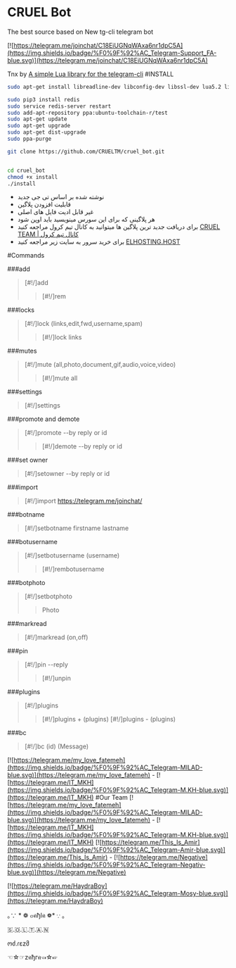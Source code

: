 # CRUEL Bot
The best source based on New tg-cli
telegram bot

 [![https://telegram.me/joinchat/C18EiUGNqWAxa6nr1dpC5A](https://img.shields.io/badge/%F0%9F%92%AC_Telegram-Support_FA-blue.svg)](https://telegram.me/joinchat/C18EiUGNqWAxa6nr1dpC5A)


Tnx by [A simple Lua library for the telegram-cli](https://github.com/rizaumami/tdcli.lua)
#INSTALL

```sh
sudo apt-get install libreadline-dev libconfig-dev libssl-dev lua5.2 liblua5.2-dev lua-socket lua-sec lua-expat libevent-dev make unzip git redis-server autoconf g++ libjansson-dev libpython-dev expat libexpat1-dev ppa-purge python3-pip python3-dev

sudo pip3 install redis
sudo service redis-server restart
sudo add-apt-repository ppa:ubuntu-toolchain-r/test
sudo apt-get update
sudo apt-get upgrade
sudo apt-get dist-upgrade
sudo ppa-purge

git clone https://github.com/CRUELTM/cruel_bot.git


cd cruel_bot
chmod +x install
./install

```

* نوشته شده بر اساس تی جی جدید
* قابلیت افزودن پلاگین
* غیر قابل ادیت فایل های اصلی
* هر پلاگینی که برای این سورس مینویسید باید اوپن شود
* برای دریافت جدید ترین پلاگین ها میتوانید به کانال تیم کرول مراجعه کنید
[CRUEL TEAM | کانال تیم کرول](https://telegram.me/cruel_team)
* برای خرید سرور به سایت زیر مراجعه کنید
[ELHOSTING.HOST](elhosting.host)


#Commands

###add
>[#!/]add
>>[#!/]rem


###locks
>[#!/]lock (links,edit,fwd,username,spam)
>>[#!/]lock links


###mutes
>[#!/]mute (all,photo,document,gif,audio,voice,video)
>>[#!/]mute all


###settings
>[#!/]settings


###promote and demote
>[#!/]promote  --by reply or id
>>[#!/]demote  --by reply or id


###set owner
>[#!/]setowner  --by reply or id


###import
>[#!/]import https://telegram.me/joinchat/


###botname
>[#!/]setbotname firstname lastname


###botusername
>[#!/]setbotusername (username)
>>[#!/]rembotusername


###botphoto
>[#!/]setbotphoto
>>Photo


###markread
>[#!/]markread (on,off)


###pin
>[#!/]pin --reply
>>[#!/]unpin


###plugins
>[#!/]plugins 
>>[#!/]plugins + (plugins)
>>[#!/]plugins - (plugins)


###bc
>[#!/]bc (id) (Message)



[![https://telegram.me/my_Iove_fatemeh](https://img.shields.io/badge/%F0%9F%92%AC_Telegram-MILAD-blue.svg)](https://telegram.me/my_Iove_fatemeh) - [![https://telegram.me/IT_MKH](https://img.shields.io/badge/%F0%9F%92%AC_Telegram-M.KH-blue.svg)](https://telegram.me/IT_MKH)
#Our Team
[![https://telegram.me/my_Iove_fatemeh](https://img.shields.io/badge/%F0%9F%92%AC_Telegram-MILAD-blue.svg)](https://telegram.me/my_Iove_fatemeh) - [![https://telegram.me/IT_MKH](https://img.shields.io/badge/%F0%9F%92%AC_Telegram-M.KH-blue.svg)](https://telegram.me/IT_MKH)
[![https://telegram.me/This_Is_Amir](https://img.shields.io/badge/%F0%9F%92%AC_Telegram-Amir-blue.svg)](https://telegram.me/This_Is_Amir) - [![https://telegram.me/Negative](https://img.shields.io/badge/%F0%9F%92%AC_Telegram-Negativ-blue.svg)](https://telegram.me/Negative)

[![https://telegram.me/HaydraBoy](https://img.shields.io/badge/%F0%9F%92%AC_Telegram-Mosy-blue.svg)](https://telegram.me/HaydraBoy)

｡∵ * ❁ ๓คђlค ❁* ∵ ｡

🇸.🇴.🇱.🇹.🇦.🇳

ოძ.ɾεzმ

☜☆☞zคђгค☜☆☞
